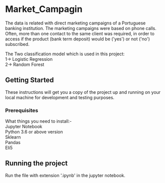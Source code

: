 # Market_Campagin

The data is related with direct marketing campaigns of a Portuguese banking institution. The marketing campaigns were based on phone calls. Often, more than one contact to the same client was required, in order to access if the product (bank term deposit) would be ('yes') or not ('no') subscribed.

The Two classification model which is used in this project:\
1-> Logistic Regression\
2-> Random Forest

## Getting Started

These instructions will get you a copy of the project up and running on your local machine for development and testing purposes.

### Prerequisites
What things you need to install:-\
Jupyter Notebook\
Python 3.6 or above version\
Sklearn\
Pandas\
Eli5

## Running the project

Run the file with extension '.ipynb' in the jupyter notebook.

